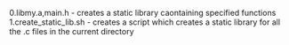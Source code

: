 0.libmy.a,main.h - creates a static library caontaining specified functions
1.create_static_lib.sh - creates a script which creates a static library for all the .c files in the current directory